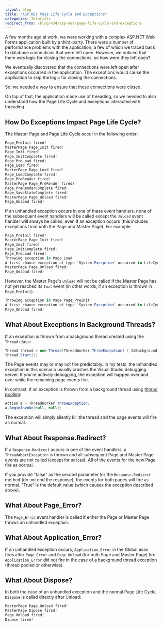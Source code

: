 ```yaml
---
layout: blog
title: "ASP.NET Page Life Cycle and Exceptions"
categories: Tutorials
redirect_from: /blog/434/asp-net-page-life-cycle-and-exceptions
---
```


A few months ago at work, we were working with a complex ASP.NET Web Forms application built by a third-party. There were a number of performance problems with the application, a few of which we traced back to database connections that were left open. However, we noticed that there _was_ logic for closing the connections, so how were they left open?

We eventually discovered that the connections were left open after exceptions occurred in the application. The exceptions would cause the application to skip the logic for closing the connections.

So: we needed a way to ensure that these connections were closed.

On top of that, the application made use of threading, so we needed to also understand how the Page Life Cycle and exceptions interacted with threading.

## How Do Exceptions Impact Page Life Cycle?

The Master Page and Page Life Cycle occur in the following order:

```csharp
Page_PreInit fired!
MasterPage Page_Init fired!
Page_Init fired!
Page_InitComplete fired!
Page_PreLoad fired!
Page_Load fired!
MasterPage Page_Load fired!
Page_LoadComplete fired!
Page_PreRender fired!
MasterPage Page_PreRender fired!
Page_PreRenderComplete fired!
Page_SaveStateComplete fired!
MasterPage Page_Unload fired!
Page_Unload fired!
```

If an unhandled exception occurs in one of these event handlers, none of the subsequent event handlers will be called except the `Unload` event handler will always be called, even if an exception occurs (this includes exceptions from both the Page and Master Page). For example:

```csharp
Page_PreInit fired!
MasterPage Page_Init fired!
Page_Init fired!
Page_InitComplete fired!
Page_PreLoad fired!
Throwing exception in Page_Load
A first chance exception of type 'System.Exception' occurred in LifeCycleTest.dll
MasterPage Page_Unload fired!
Page_Unload fired!
```

However, the Master Page's `Unload` will not be called if the Master Page has not yet reached its `Init` event (in other words, if an exception is thrown in `Page_PreInit`).

```csharp
Throwing exception in Page Page_PreInit
A first chance exception of type 'System.Exception' occurred in LifeCycleTest.dll
Page_Unload fired!
```

## What About Exceptions In Background Threads?

If an exception is thrown from a background thread created using the `Thread` class:

```csharp
Thread thread = new Thread(ThreadWorker.ThrowException) { IsBackground = true };
thread.Start();
```

The Page events may or may not fire predictably. In my tests, the unhandled exception in this scenario usually crashes the Visual Studio debugging server. If you're actively debugging, the exception will happen over and over while the remaining page events fire.

In contrast, if an exception is thrown from a background thread using [thread pooling](http://stackoverflow.com/questions/6465517/why-unhandled-exception-in-a-background-thread-doesnt-crash-the-app-domain):

```csharp
Action a = ThreadWorker.ThrowException;
a.BeginInvoke(null, null);
```

The exception will simply silently kill the thread and the page events will fire as normal.

## What About Response.Redirect?

If a `Response.Redirect` occurs in one of the event handlers, a `ThreadAbortException` is thrown and all subsequent Page and Master Page events are not called (except for `Unload`). All of the events for the new Page fire as normal.

If you provide "false" as the second parameter for the `Response.Redirect` method (do not end the response), the events for both pages will fire as normal. "True" is the default value (which causes the exception described above).

## What About Page\_Error?

The `Page_Error` event handler is called if either the Page or Master Page throws an unhandled exception.

## What About Application\_Error?

If an unhandled exception occurs, `Application_Error` in the Global.asax fires after `Page_Error` and `Page_Unload` (for both Page and Master Page) fire. `Application_Error` did not fire in the case of a background thread exception (thread pooled or otherwise).

## What About Dispose?

In both the case of an unhandled exception and the normal Page Life Cycle, `Dispose` is called directly after Unload:

```csharp
MasterPage Page_Unload fired!
MasterPage Dipose fired!
Page_Unload fired!
Dipose fired!
```
